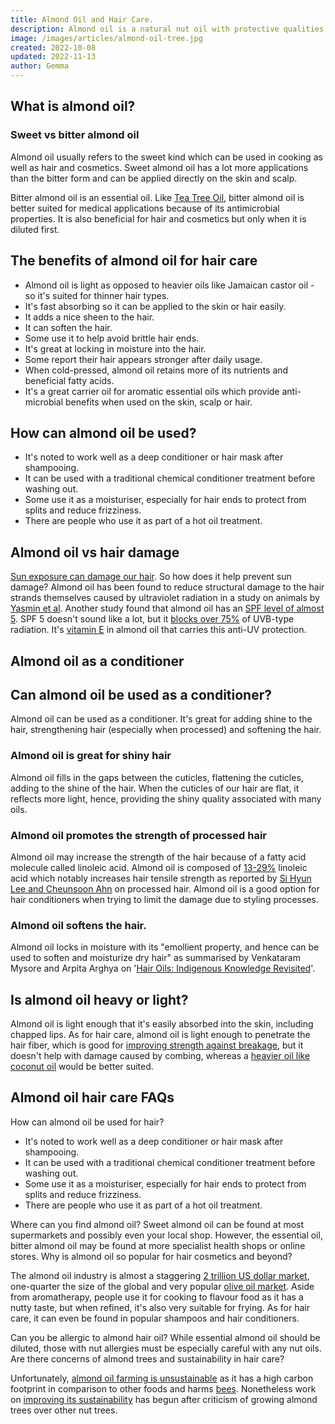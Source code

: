 ```yaml
---
title: Almond Oil and Hair Care.
description: Almond oil is a natural nut oil with protective qualities for the hair and skin.
image: /images/articles/almond-oil-tree.jpg
created: 2022-10-08
updated: 2022-11-13
author: Gemma
---
```


## What is almond oil?

### Sweet vs bitter almond oil

Almond oil usually refers to the sweet kind which can be used in cooking as well as hair and cosmetics. Sweet almond oil has a lot more applications than the bitter form and can be applied directly on the skin and scalp.

Bitter almond oil is an essential oil. Like [Tea Tree Oil](/guides/tea-tree-oil-hair-care), bitter almond oil is better suited for medical applications because of its antimicrobial properties. It is also beneficial for hair and cosmetics but only when it is diluted first.

## The benefits of almond oil for hair care

- Almond oil is light as opposed to heavier oils like Jamaican castor oil - so it's suited for thinner hair types.
- It's fast absorbing so it can be applied to the skin or hair easily.
- It adds a nice sheen to the hair.
- It can soften the hair.
- Some use it to help avoid brittle hair ends.
- It's great at locking in moisture into the hair.
- Some report their hair appears stronger after daily usage.
- When cold-pressed, almond oil retains more of its nutrients and beneficial fatty acids.
- It's a great carrier oil for aromatic essential oils which provide anti-microbial benefits when used on the skin, scalp or hair.

## How can almond oil be used?

- It's noted to work well as a deep conditioner or hair mask after shampooing.
- It can be used with a traditional chemical conditioner treatment before washing out.
- Some use it as a moisturiser, especially for hair ends to protect from splits and reduce frizziness.
- There are people who use it as part of a hot oil treatment.

## Almond oil vs hair damage

[Sun exposure can damage our hair](/guides/hair-damage/#hair-and-uv-damage). So how does it help prevent sun damage? Almond oil has been found to reduce structural damage to the hair strands themselves caused by ultraviolet radiation in a study on animals by [Yasmin et al](https://pubmed.ncbi.nlm.nih.gov/17348990/). Another study found that almond oil has an [SPF level of almost 5](https://www.ncbi.nlm.nih.gov/pmc/articles/PMC3140123/). SPF 5 doesn't sound like a lot, but it [blocks over 75%](https://drbaileyskincare.com/blogs/blog/how-high-of-an-spf-does-your-sunscreen-need-to-have) of UVB-type radiation. It's [vitamin E](https://pubmed.ncbi.nlm.nih.gov/11139138) in almond oil that carries this anti-UV protection.

## Almond oil as a conditioner

## Can almond oil be used as a conditioner?

Almond oil can be used as a conditioner. It's great for adding shine to the hair, strengthening hair (especially when processed) and softening the hair.

### Almond oil is great for shiny hair

Almond oil fills in the gaps between the cuticles, flattening the cuticles, adding to the shine of the hair. When the cuticles of our hair are flat, it reflects more light, hence, providing the shiny quality associated with many oils.

### Almond oil promotes the strength of processed hair

Almond oil may increase the strength of the hair because of a fatty acid molecule called linoleic acid. Almond oil is composed of [13-29%](https://www.ncbi.nlm.nih.gov/pmc/articles/PMC7520497) linoleic acid which notably increases hair tensile strength as reported by [Si Hyun Lee and Cheunsoon Ahn](https://fashionandtextiles.springeropen.com/articles/10.1186/s40691-021-00282-5) on processed hair. Almond oil is a good option for hair conditioners when trying to limit the damage due to styling processes.

### Almond oil softens the hair.

Almond oil locks in moisture with its "emollient property, and hence can be used to soften and moisturize dry hair" as summarised by Venkataram Mysore and Arpita Arghya on '[Hair Oils: Indigenous Knowledge Revisited](https://www.ncbi.nlm.nih.gov/pmc/articles/PMC9231528/
)'.

## Is almond oil heavy or light?

Almond oil is light enough that it's easily absorbed into the skin, including chapped lips. As for hair care, almond oil is light enough to penetrate the hair fiber, which is good for [improving strength against breakage](https://medium.com/embodiment-science/coconut-oil-and-mineral-oil-can-strengthen-the-hair-against-breakage-2a7724373be5), but it doesn't help with damage caused by combing, whereas a [heavier oil like coconut oil](https://medium.com/embodiment-science/rele-as-mohile-rb-journal-of-cosmetic-science-2003-84af89b727b5) would be better suited.

## Almond oil hair care FAQs

<div itemscope itemtype="https://schema.org/FAQPage">


<faq>
    <faq-question>
       How can almond oil be used for hair?
    </faq-question>
    <faq-answer>
        <ul>
            <li>It's noted to work well as a deep conditioner or hair mask after shampooing.</li>
            <li>It can be used with a traditional chemical conditioner treatment before washing out.</li>
            <li>Some use it as a moisturiser, especially for hair ends to protect from splits and reduce frizziness.</li>
            <li>There are people who use it as part of a hot oil treatment.</li>
        </ul>
    </faq-answer>
</faq>

<faq>
    <faq-question>
        Where can you find almond oil?
    </faq-question>
    <faq-answer>
        Sweet almond oil can be found at most supermarkets and possibly even your local shop. However, the essential oil, bitter almond oil may be found at more specialist health shops or online stores.
    </faq-answer>
</faq>

<faq>
    <faq-question>
        Why is almond oil so popular for hair cosmetics and beyond?
    </faq-question>
    <faq-answer>
        <p>The almond oil industry is almost a staggering <a href="https://www.marketdataforecast.com/market-reports/almond-oil-market" rel="nofollow noopener noreferrer" target="_blank" data-v-cc1e7618="">2 trillion US dollar market</a>, one-quarter the size of the global and very popular <a href="https://www.marketdataforecast.com/market-reports/olive-oil-market" rel="nofollow noopener noreferrer" target="_blank" data-v-cc1e7618="">olive oil market</a>. Aside from aromatherapy, people use it for cooking to flavour food as it has a nutty taste, but when refined, it's also very suitable for frying. As for hair care, it can even be found in popular shampoos and hair conditioners.</p>
    </faq-answer>
</faq>

<faq>
    <faq-question>
        Can you be allergic to almond hair oil?
    </faq-question>
    <faq-answer>
        While essential almond oil should be diluted, those with nut allergies must be especially careful with any nut oils.
    </faq-answer>
</faq>

<faq>
    <faq-question>
        Are there concerns of almond trees and sustainability in hair care?
    </faq-question>
    <faq-answer>
        <p>Unfortunately, <a href="https://www.healabel.com/almond-oil-side-effects" rel="nofollow noopener noreferrer" target="_blank">almond oil farming is unsustainable</a> as it has a high carbon footprint in comparison to other foods and harms <a  href="https://www.theguardian.com/environment/2020/jan/28/what-plant-milk-should-i-drink-almond-killing-bees-aoe" rel="nofollow noopener noreferrer" target="_blank">bees</a>. Nonetheless work on <a href="https://citizensustainable.com/almonds-environment/" rel="nofollow noopener noreferrer" target="_blank">improving its sustainability</a> has begun after criticism of growing almond trees over other nut trees.</p>
    </faq-answer>
</faq>

</div>